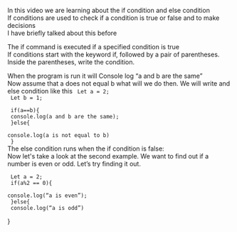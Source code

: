 <p>In this video we are learning about the if condition and else condition
<br>
If conditions are used to check if a condition is true or false and to make decisions
<br>
I have briefly talked about this before
<br>


The  if command is executed if a specified condition is true
<br>
If conditions  start with the keyword if, followed by a pair of parentheses. Inside the parentheses, write the condition.
<br>


When the program is run it will Console log “a and b are the same”
<br>
Now assume that a does not equal b what will we do then. We will write and else condition like this
<code>
Let a = 2;
<br>
Let b = 1;
<br>
 if(a==b){<br>
    console.log(a and b are the same);<br>
 }else{ <br>
    console.log(a is not equal to b)<br>
}
</code><br>
The else condition runs when the if condition is false:<br>
Now let's take a look at the second example. We want to find out if a number is even or odd. Let’s try finding it out.<br>
 <code><br>
Let a = 2;<br>
if(a%2 == 0){<br>
    console.log(“a is even”);<br>
}else{  <br>
console.log(“a is odd”)<br>
</code>
}




         
</p>



